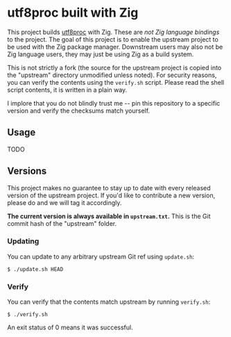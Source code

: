 # utf8proc built with Zig

This project builds [utf8proc](https://github.com/JuliaStrings/utf8proc)
with Zig. These are _not Zig language bindings_ to the project. The goal of
this project is to enable the upstream project to be used with the Zig
package manager. Downstream users may also not be Zig language users, they
may just be using Zig as a build system.

This is not strictly a fork (the source for the upstream project is copied
into the "upstream" directory unmodified unless noted). For security reasons,
you can verify the contents using the `verify.sh` script. Please read the
shell script contents, it is written in a plain way.

I implore that you do not blindly trust me -- pin this repository to a
specific version and verify the checksums match yourself.

## Usage

TODO

## Versions

This project makes no guarantee to stay up to date with every released
version of the upstream project. If you'd like to contribute a new version,
please do and we will tag it accordingly.

**The current version is always available in `upstream.txt`.** This is
the Git commit hash of the "upstream" folder.

### Updating

You can update to any arbitrary upstream Git ref using `update.sh`:

```
$ ./update.sh HEAD
```

### Verify

You can verify that the contents match upstream by running `verify.sh`:

```
$ ./verify.sh
```

An exit status of 0 means it was successful.
